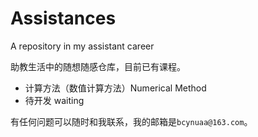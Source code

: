 # Assistances

A repository in my assistant career

助教生活中的随想随感仓库，目前已有课程。

- 计算方法（数值计算方法）Numerical Method
- 待开发 waiting

有任何问题可以随时和我联系，我的邮箱是`bcynuaa@163.com`。